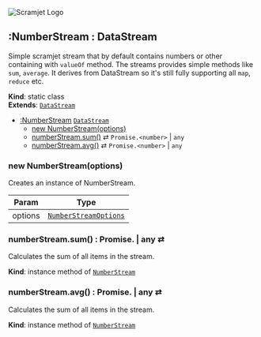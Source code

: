 ![Scramjet Logo](https://signicode.com/scramjet-logo-light.svg)

<a name="module_scramjet.NumberStream"></a>

## :NumberStream : DataStream
Simple scramjet stream that by default contains numbers or other containing with `valueOf` method. The streams
provides simple methods like `sum`, `average`. It derives from DataStream so it's still fully supporting all `map`,
`reduce` etc.

**Kind**: static class  
**Extends**: [<code>DataStream</code>](data-stream.md#module_scramjet.DataStream)  

* [:NumberStream](#module_scramjet.NumberStream)  [<code>DataStream</code>](data-stream.md#module_scramjet.DataStream)
    * [new NumberStream(options)](#new_module_scramjet.NumberStream_new)
    * [numberStream.sum()](#module_scramjet.NumberStream+sum) ⇄ <code>Promise.&lt;number&gt;</code> \| <code>any</code>
    * [numberStream.avg()](#module_scramjet.NumberStream+avg) ⇄ <code>Promise.&lt;number&gt;</code> \| <code>any</code>

<a name="new_module_scramjet.NumberStream_new"></a>

### new NumberStream(options)
Creates an instance of NumberStream.


| Param | Type |
| --- | --- |
| options | [<code>NumberStreamOptions</code>](definitions.md#module_scramjet..NumberStreamOptions) | 

<a name="module_scramjet.NumberStream+sum"></a>

### numberStream.sum() : Promise.<number> | any ⇄
Calculates the sum of all items in the stream.

**Kind**: instance method of [<code>NumberStream</code>](#module_scramjet.NumberStream)  
<a name="module_scramjet.NumberStream+avg"></a>

### numberStream.avg() : Promise.<number> | any ⇄
Calculates the sum of all items in the stream.

**Kind**: instance method of [<code>NumberStream</code>](#module_scramjet.NumberStream)  
